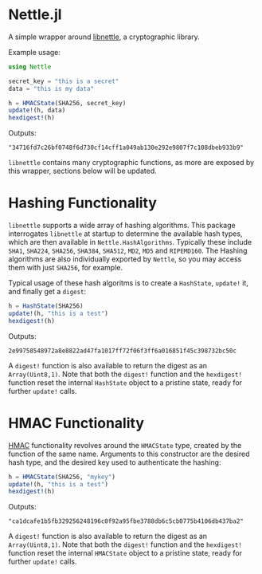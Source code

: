 Nettle.jl
=========

A simple wrapper around [libnettle](http://www.lysator.liu.se/~nisse/nettle/nettle.html), a cryptographic library.

Example usage:
```julia
using Nettle

secret_key = "this is a secret"
data = "this is my data"

h = HMACState(SHA256, secret_key)
update!(h, data)
hexdigest!(h)
```

Outputs:

```
"34716fd7c26bf0748f6d730cf14cff1a049ab130e292e9807f7c108dbeb933b9"
```

`libnettle` contains many cryptographic functions, as more are exposed by this wrapper, sections below will be updated.

Hashing Functionality
=====================

`libnettle` supports a wide array of hashing algorithms.  This package interrogates `libnettle` at startup to determine the available hash types, which are then available in `Nettle.HashAlgorithms`.  Typically these include `SHA1`, `SHA224`, `SHA256`, `SHA384`, `SHA512`, `MD2`, `MD5` and `RIPEMD160`.  The Hashing algorithms are also individually exported by `Nettle`, so you may access them with just `SHA256`, for example.

Typical usage of these hash algoritms is to create a `HashState`, `update!` it, and finally get a `digest`:

```julia
h = HashState(SHA256)
update!(h, "this is a test")
hexdigest!(h)
```

Outputs:

```
2e99758548972a8e8822ad47fa1017ff72f06f3ff6a016851f45c398732bc50c
```

A `digest!` function is also available to return the digest as an `Array(Uint8,1)`.  Note that both the `digest!` function and the `hexdigest!` function reset the internal `HashState` object to a pristine state, ready for further `update!` calls.


HMAC Functionality
==================
[HMAC](http://en.wikipedia.org/wiki/Hash-based_message_authentication_code) functionality revolves around the `HMACState` type, created by the function of the same name.  Arguments to this constructor are the desired hash type, and the desired key used to authenticate the hashing:

```julia
h = HMACState(SHA256, "mykey")
update!(h, "this is a test")
hexdigest!(h)
```

Outputs:

```
"ca1dcafe1b5fb329256248196c0f92a95fbe3788db6c5cb0775b4106db437ba2"
```

A `digest!` function is also available to return the digest as an `Array(Uint8,1)`.  Note that both the `digest!` function and the `hexdigest!` function reset the internal `HMACState` object to a pristine state, ready for further `update!` calls.
